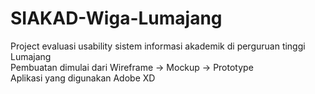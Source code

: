 # SIAKAD-Wiga-Lumajang
Project evaluasi usability sistem informasi akademik di perguruan tinggi Lumajang <br>
Pembuatan dimulai dari Wireframe -> Mockup -> Prototype <br>
Aplikasi yang digunakan Adobe XD
